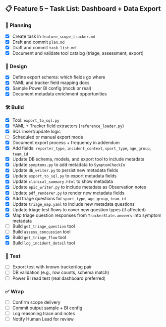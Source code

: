 ## 📋 Feature 5 – Task List: Dashboard + Data Export

### 📁 Planning
- [x] Create task in `feature_scope_tracker.md`
- [x] Draft and commit `plan.md`
- [x] Draft and commit `task_list.md`
- [x] Document and validate tool catalog (triage, assessment, export)

### 📐 Design
- [x] Define export schema: which fields go where
- [x] YAML and tracker field mapping docs
- [x] Sample Power BI config (mock or real)
- [x] Document metadata enrichment opportunities

### 🛠 Build
- [x] Tool: `export_to_sql.py`
- [x] YAML + Tracker field extractors (`reference_loader.py`)
- [x] SQL insert/update logic
- [ ] Scheduled or manual export mode
- [x] Document export process + frequency in addendum
- [x] Add fields: `reporter_type`, `incident_context`, `sport_type`, `age_group`, `team_id`
- [x] Update DB schema, models, and export tool to include metadata
- [x] Update `symptoms.py` to add metadata to `SymptomCheckIn`
- [x] Update `db_writer.py` to persist new metadata fields
- [x] Update `export_to_sql.py` to export metadata fields
- [x] Update `clinical_summary.html` to show metadata
- [x] Update `epic_writer.py` to include metadata as Observation notes
- [x] Update `pdf_renderer.py` to render new metadata fields
- [x] Add triage questions for `sport_type`, `age_group`, `team_id`
- [x] Update `triage_map.yaml` to include new metadata questions
- [x] Update triage test flows to cover new question types (if affected)
- [x] Map triage question responses from `TrackerState.answers` into symptom metadata
- [ ] Build `get_triage_question` tool
- [ ] Build `assess_concussion` tool
- [x] Build `get_triage_flow` tool
- [x] Build `log_incident_detail` tool

### 🧪 Test
- [ ] Export test with known tracker/log pair
- [ ] DB validation (e.g., row counts, schema match)
- [ ] Power BI read test (real dashboard preferred)

### ✅ Wrap
- [ ] Confirm scope delivery
- [ ] Commit output sample + BI config
- [ ] Log reasoning trace and notes
- [ ] Notify Human Lead for review
